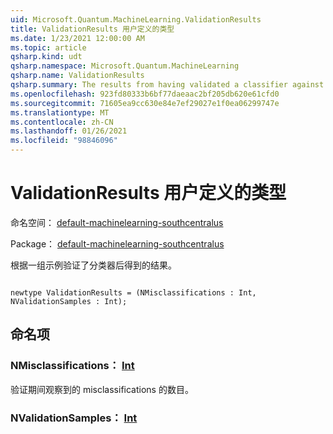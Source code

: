 ```yaml
---
uid: Microsoft.Quantum.MachineLearning.ValidationResults
title: ValidationResults 用户定义的类型
ms.date: 1/23/2021 12:00:00 AM
ms.topic: article
qsharp.kind: udt
qsharp.namespace: Microsoft.Quantum.MachineLearning
qsharp.name: ValidationResults
qsharp.summary: The results from having validated a classifier against a set of samples.
ms.openlocfilehash: 923fd80333b6bf77daeaac2bf205db620e61cfd0
ms.sourcegitcommit: 71605ea9cc630e84e7ef29027e1f0ea06299747e
ms.translationtype: MT
ms.contentlocale: zh-CN
ms.lasthandoff: 01/26/2021
ms.locfileid: "98846096"
---
```

# <a name="validationresults-user-defined-type"></a>ValidationResults 用户定义的类型

命名空间： [default-machinelearning-southcentralus](xref:Microsoft.Quantum.MachineLearning)

Package： [default-machinelearning-southcentralus](https://nuget.org/packages/Microsoft.Quantum.MachineLearning)


根据一组示例验证了分类器后得到的结果。

```qsharp

newtype ValidationResults = (NMisclassifications : Int, NValidationSamples : Int);
```



## <a name="named-items"></a>命名项

### <a name="nmisclassifications--int"></a>NMisclassifications： [Int](xref:microsoft.quantum.lang-ref.int)

验证期间观察到的 misclassifications 的数目。
### <a name="nvalidationsamples--int"></a>NValidationSamples： [Int](xref:microsoft.quantum.lang-ref.int)

